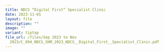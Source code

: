 ```yaml
---
title: NDCS “Digital First” Specialist Clinic
date: 2023-11-01
layout: file
description: ""
image: ""
variant: tiptap
file_url: /files/Sep 2023 to Nov
  2023/C_894_NDCS_SHM_2023_NDCS__Digital_First__Specialist_Clinic.pdf
---
```

